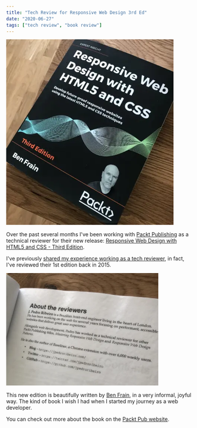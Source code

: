 ```yaml
---
title: "Tech Review for Responsive Web Design 3rd Ed"
date: "2020-06-27"
tags: ["tech review", "book review"]
---
```


![Responsive Web Design with HTML5 and CSS - Third Edition Book Cover](./images/rwd-cover.webp)

Over the past several months I've been working with [Packt Publishing](https://www.packtpub.com/) as a technical reviewer for their new release: [Responsive Web Design with HTML5 and CSS - Third Edition](https://www.packtpub.com/gb/web-development/responsive-web-design-with-html5-and-css-third-edition).

I've previously [shared my experience working as a tech reviewer](/2015/07/being-technical-book-reviewer/), in fact, I've reviewed their 1st edition back in 2015.

![Snippet of the reviewer section](./images/reviewer-screenshot.webp)

This new edition is beautifully written by [Ben Frain](https://benfrain.com/), in a very informal, joyful way. The kind of book I wish I had when I started my journey as a web developer.

You can check out more about the book on the [Packt Pub website](https://www.packtpub.com/gb/web-development/responsive-web-design-with-html5-and-css-third-edition).